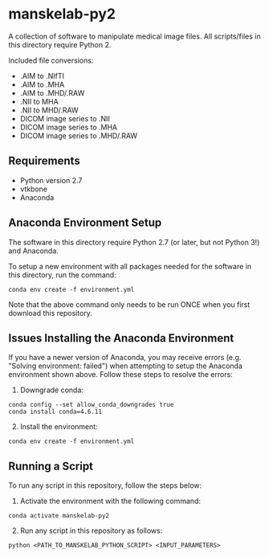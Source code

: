 # manskelab-py2
A collection of software to manipulate medical image files. All scripts/files in this directory require Python 2.

Included file conversions:
- .AIM to .NIfTI
- .AIM to .MHA
- .AIM to .MHD/.RAW
- .NII to MHA
- .NII to MHD/.RAW
- DICOM image series to .NII
- DICOM image series to .MHA
- DICOM image series to .MHD/.RAW


## Requirements
- Python version 2.7
- vtkbone
- Anaconda 


## Anaconda Environment Setup
The software in this directory require Python 2.7 (or later, but not Python 3!) and Anaconda.

To setup a new environment with all packages needed for the software in this directory, run the command:
```
conda env create -f environment.yml
```

Note that the above command only needs to be run ONCE when you first download this repository.

## Issues Installing the Anaconda Environment
If you have a newer version of Anaconda, you may receive errors (e.g. "Solving environment: failed") when attempting to setup the Anaconda environment shown above. Follow these steps to resolve the errors:

1. Downgrade conda:

```
conda config --set allow_conda_downgrades true
conda install conda=4.6.11
```

2. Install the environment:
```
conda env create -f environment.yml
```

## Running a Script
To run any script in this repository, follow the steps below:

1. Activate the environment with the following command:
```
conda activate manskelab-py2
```

2. Run any script in this repository as follows:
```
python <PATH_TO_MANSKELAB_PYTHON_SCRIPT> <INPUT_PARAMETERS>
```

